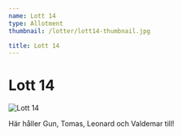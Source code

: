 ```yaml
---
name: Lott 14
type: Allotment
thumbnail: /lotter/lott14-thumbnail.jpg

title: Lott 14
---
```

# Lott 14

![Lott 14](/lotter/lott14.jpg#left)

Här håller Gun, Tomas, Leonard och Valdemar till!
